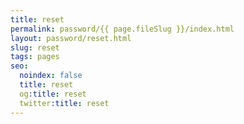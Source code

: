 ```yaml
---
title: reset
permalink: password/{{ page.fileSlug }}/index.html
layout: password/reset.html
slug: reset
tags: pages
seo:
  noindex: false
  title: reset
  og:title: reset
  twitter:title: reset
---
```



